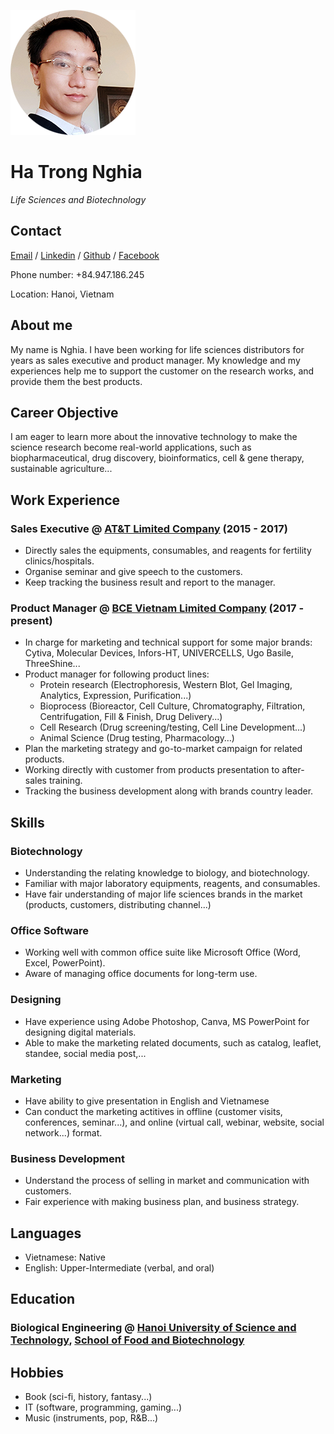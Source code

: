 ![](profile-pic.png)

# Ha Trong Nghia

*Life Sciences and Biotechnology*

## Contact

[Email](hatrongnghia@outlook.com) / [Linkedin](https://www.linkedin.com/in/nghia-ha-trong) / [Github](https://github.com/nghiahust) / [Facebook](https://www.facebook.com/haftrongjnghiax)

Phone number: +84.947.186.245

Location: Hanoi, Vietnam

## About me

My name is Nghia. I have been working for life sciences distributors for years as sales executive and product manager. My knowledge and my experiences help me to support the customer on the research works, and provide them the best products.

## Career Objective

I am eager to learn more about the innovative technology to make the science research become real-world applications, such as biopharmaceutical, drug discovery, bioinformatics, cell & gene therapy, sustainable agriculture...

## Work Experience

### Sales Executive @ [AT&T Limited Company](http://ivfvietnam.vn) (2015 - 2017)
- Directly sales the equipments, consumables, and reagents for fertility clinics/hospitals.
- Organise seminar and give speech to the customers.
- Keep tracking the business result and report to the manager. 

### Product Manager @ [BCE Vietnam Limited Company](https://bcevietnam.com.vn) (2017 - present)
- In charge for marketing and technical support for some major brands: Cytiva, Molecular Devices, Infors-HT, UNIVERCELLS, Ugo Basile, ThreeShine...
- Product manager for following product lines:
	- Protein research (Electrophoresis, Western Blot, Gel Imaging, Analytics, Expression, Purification...)
	- Bioprocess (Bioreactor, Cell Culture, Chromatography, Filtration, Centrifugation, Fill & Finish, Drug Delivery...)
	- Cell Research (Drug screening/testing, Cell Line Development...)
	- Animal Science (Drug testing, Pharmacology…)
- Plan the marketing strategy and go-to-market campaign for related products. 
- Working directly with customer from products presentation to after-sales training. 
- Tracking the business development along with brands country leader. 

## Skills

### Biotechnology

- Understanding the relating knowledge to biology, and biotechnology.
- Familiar with major laboratory equipments, reagents, and consumables.
- Have fair understanding of major life sciences brands in the market (products, customers, distributing channel...)

### Office Software

- Working well with common office suite like Microsoft Office (Word, Excel, PowerPoint).
- Aware of managing office documents for long-term use.
 
### Designing

- Have experience using Adobe Photoshop, Canva, MS PowerPoint for designing digital materials.
- Able to make the marketing related documents, such as catalog, leaflet, standee, social media post,...

### Marketing

- Have ability to give presentation in English and Vietnamese
- Can conduct the marketing actitives in offline (customer visits, conferences, seminar...), and online (virtual call, webinar, website, social network...) format.

### Business Development

- Understand the process of selling in market and communication with customers.
- Fair experience with making business plan, and business strategy.

## Languages
- Vietnamese: Native
- English: Upper-Intermediate (verbal, and oral)

## Education
### Biological Engineering @ [Hanoi University of Science and Technology](https://hust.edu.vn/), [School of Food and Biotechnology](http://sbft.hust.edu.vn/)

## Hobbies
- Book (sci-fi, history, fantasy...)
- IT (software, programming, gaming...)
- Music (instruments, pop, R&B...)
